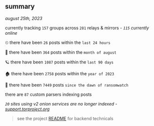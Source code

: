 
## summary
_august 25th, 2023_

currently tracking `157` groups across `281` relays & mirrors - _`115` currently online_

⏲ there have been `26` posts within the `last 24 hours`

🦈 there have been `364` posts within the `month of august`

🪐 there have been `1087` posts within the `last 90 days`

🏚 there have been `2758` posts within the `year of 2023`

🦕 there have been `7449` posts `since the dawn of ransomwatch`

there are `87` custom parsers indexing posts

_`20` sites using v2 onion services are no longer indexed - [support.torproject.org](https://support.torproject.org/onionservices/v2-deprecation/)_

> see the project [README](https://github.com/joshhighet/ransomwatch#ransomwatch--) for backend technicals
